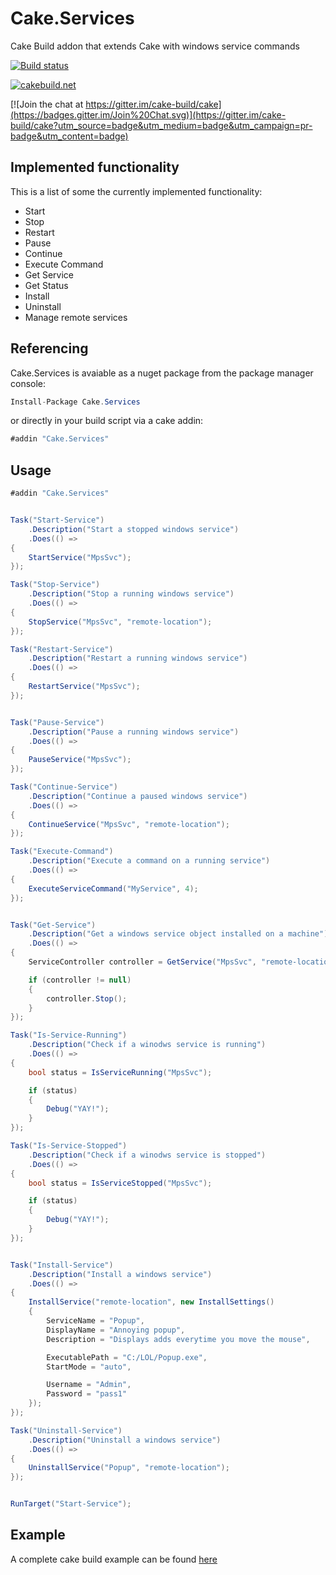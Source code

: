 # Cake.Services
Cake Build addon that extends Cake with windows service commands

[![Build status](https://ci.appveyor.com/api/projects/status/bg004fntkfkjji83?svg=true)](https://ci.appveyor.com/project/PhillipSharpe/cake-services)

[![cakebuild.net](https://img.shields.io/badge/WWW-cakebuild.net-blue.svg)](http://cakebuild.net/)

[![Join the chat at https://gitter.im/cake-build/cake](https://badges.gitter.im/Join%20Chat.svg)](https://gitter.im/cake-build/cake?utm_source=badge&utm_medium=badge&utm_campaign=pr-badge&utm_content=badge)



## Implemented functionality

This is a list of some the currently implemented functionality:

* Start
* Stop
* Restart
* Pause
* Continue
* Execute Command
* Get Service
* Get Status
* Install
* Uninstall
* Manage remote services



## Referencing

Cake.Services is avaiable as a nuget package from the package manager console:

```csharp
Install-Package Cake.Services
```

or directly in your build script via a cake addin:

```csharp
#addin "Cake.Services"
```



## Usage

```csharp
#addin "Cake.Services"


Task("Start-Service")
    .Description("Start a stopped windows service")
    .Does(() =>
{
    StartService("MpsSvc");
});

Task("Stop-Service")
    .Description("Stop a running windows service")
    .Does(() =>
{
    StopService("MpsSvc", "remote-location");
});

Task("Restart-Service")
    .Description("Restart a running windows service")
    .Does(() =>
{
    RestartService("MpsSvc");
});


Task("Pause-Service")
    .Description("Pause a running windows service")
    .Does(() =>
{
    PauseService("MpsSvc");
});

Task("Continue-Service")
    .Description("Continue a paused windows service")
    .Does(() =>
{
    ContinueService("MpsSvc", "remote-location");
});

Task("Execute-Command")
    .Description("Execute a command on a running service")
    .Does(() =>
{
    ExecuteServiceCommand("MyService", 4);
});


Task("Get-Service")
    .Description("Get a windows service object installed on a machine")
    .Does(() =>
{
    ServiceController controller = GetService("MpsSvc", "remote-location");

	if (controller != null)
	{
		controller.Stop();
	}
});

Task("Is-Service-Running")
    .Description("Check if a winodws service is running")
    .Does(() =>
{
    bool status = IsServiceRunning("MpsSvc");

	if (status)
	{
		Debug("YAY!");
	}
});

Task("Is-Service-Stopped")
    .Description("Check if a winodws service is stopped")
    .Does(() =>
{
    bool status = IsServiceStopped("MpsSvc");

	if (status)
	{
		Debug("YAY!");
	}
});


Task("Install-Service")
    .Description("Install a windows service")
    .Does(() =>
{
    InstallService("remote-location", new InstallSettings()
	{
		ServiceName = "Popup",
		DisplayName = "Annoying popup",
		Description = "Displays adds everytime you move the mouse",

		ExecutablePath = "C:/LOL/Popup.exe",
		StartMode = "auto",

		Username = "Admin",
		Password = "pass1"
	});
});

Task("Uninstall-Service")
    .Description("Uninstall a windows service")
    .Does(() =>
{
    UninstallService("Popup", "remote-location");
});


RunTarget("Start-Service");
```



## Example

A complete cake build example can be found [here](https://github.com/SharpeRAD/Cake.Services/blob/master/test/build.cake)
